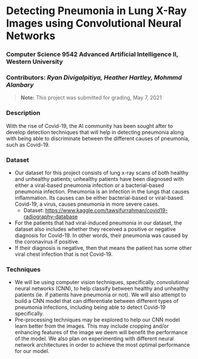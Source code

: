 # Detecting Pneumonia in Lung X-Ray Images using Convolutional Neural Networks

### Computer Science 9542 Advanced Artificial Intelligence II, Western University

### Contributors: *Ryan Divigalpitiya, Heather Hartley, Mohmmd Alanbary*

> **Note:** This project was submitted for grading, May 7, 2021

### Description

With the rise of Covid-19, the AI community has been sought after to develop detection techniques that will help in detecting pneumonia along with being able to discriminate between the different causes of pneumonia, such as Covid-19.

### Dataset

- Our dataset for this project consists of lung x-ray scans of both healthy and unhealthy patients; unhealthy patients have been diagnosed with either a viral-based pneumonia infection or a bacterial-based pneumonia infection. Pneumonia is an infection in the lungs that causes inflammation. Its causes can be either bacterial-based or viral-based. Covid-19, a virus, causes pneumonia in more severe cases.
  - Dataset: https://www.kaggle.com/tawsifurrahman/covid19-radiography-database 
- For the patients that had viral-induced pneumonia in our dataset, the dataset also includes whether they received a positive or negative diagnosis for Covid-19. In other words, their pneumonia was caused by the coronavirus if positive.
- If their diagnosis is negative, then that means the patient has some other viral chest infection that is not Covid-19.

### Techniques

- We will be using computer vision techniques, specifically, convolutional neural networks (CNN), to help classify between healthy and unhealthy patients (ie. if patients have pneumonia or not). We will also attempt to build a CNN model that can differentiate between different types of pneumonia infections, including being able to detect Covid-19 specifically.
- Pre-processing techniques may be explored to help our CNN model learn better from the images. This may include cropping and/or enhancing features of the image we deem will benefit the performance of the model. We also plan on experimenting with different neural network architectures in order to achieve the most optimal performance for our model.

